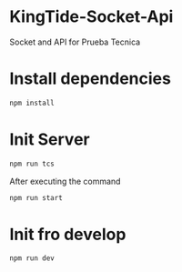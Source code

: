 # KingTide-Socket-Api
Socket and API for Prueba Tecnica

# Install dependencies

```sh
npm install
```

# Init Server

```sh
npm run tcs
```
After executing the command

```sh
npm run start
```

# Init fro develop

```sh
npm run dev
```
